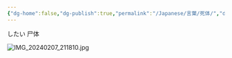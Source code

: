 ```yaml
---
{"dg-home":false,"dg-publish":true,"permalink":"/Japanese/言葉/死体/","dgPassFrontmatter":true}
---
```



したい
尸体

![IMG_20240207_211810.jpg](/img/user/998%20resources/%E7%99%BD%E7%86%8A%E3%82%AB%E3%83%95%E3%82%A7/IMG_20240207_211810.jpg)